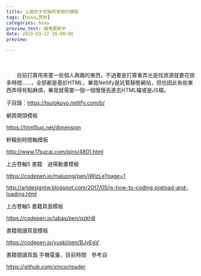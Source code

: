 ```yaml
---
title: 上面的子目錄所使用的模板
tags: [hexo,其他]
categories: hexo 
preview_text: 緩慢更新中
date: 2019-03-17 10:00:00
preview: 

---
```


　　

　　目前打算用來塞一些個人興趣的東西，不過要是打算重弄光是找資源就要花很多時間......，全部都是基於HTML，畢竟Netlify是託管靜態網站，但也因此有些東西弄得有點麻煩，畢竟就需要一個一個慢慢丟進去HTML檔或是JS檔。

子目錄：https://tsuiokuyo.netlify.com/b/





網頁開頭模板

https://html5up.net/dimension



軒轅劍時間軸模板

http://www.17sucai.com/pins/4801.html



上古卷軸5 書籍　過場動畫模板

https://codepen.io/maluong/pen/jWjzLe?page=1

http://artdesigntw.blogspot.com/2017/05/js-how-to-coding-preload-and-loading.html



上古卷軸5 書籍頁面模板

https://codepen.io/jabas/pen/qzkhB



書籍閱讀頁面模板

https://codepen.io/yuski/pen/BJyEgV



書籍閱讀頁面 手機電量、目前時間　參考自

https://github.com/xmcp/reader